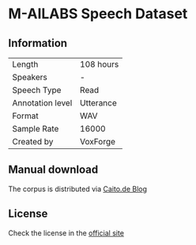 # M-AILABS Speech Dataset

## Information

| | |
|-|-|
|Length| 108 hours |
|Speakers| - |
|Speech Type| Read |
| Annotation level | Utterance |
|Format|WAV|
|Sample Rate|16000|
|Created by| VoxForge|


## Manual download

The corpus is distributed via [Caito.de Blog](http://www.caito.de/data/Training/stt_tts/es_ES.tgz)

## License

Check the license in the [official site](https://www.caito.de/2019/01/the-m-ailabs-speech-dataset/)

